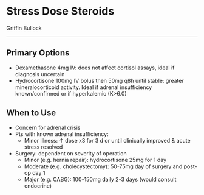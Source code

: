 # Stress Dose Steroids 

Griffin Bullock

---

## Primary Options
-	Dexamethasone 4mg IV: does not affect cortisol assays, ideal if diagnosis uncertain
-	Hydrocortisone 100mg IV bolus then 50mg q8h until stable: greater mineralocorticoid activity. Ideal if adrenal insufficiency known/confirmed or if hyperkalemic (K>6.0)

## When to Use
-	Concern for adrenal crisis
-	Pts with known adrenal insufficiency:
    -	Minor Illness: ↑ dose x3 for 3 d or until clinically improved & acute stress resolved
-	Surgery: dependent on severity of operation
    -	Minor (e.g. hernia repair): hydrocortisone 25mg for 1 day
    -	Moderate (e.g. cholecystectomy): 50-75mg day of surgery and post-op day 1
    -	Major (e.g. CABG): 100-150mg daily 2-3 days (would consult endocrine)
